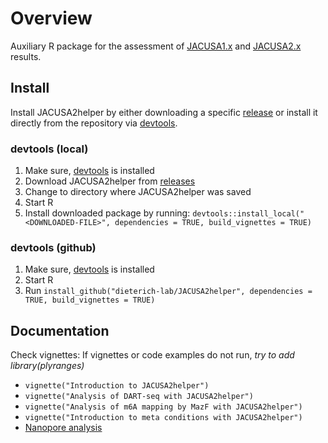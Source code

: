 # Overview

Auxiliary R package for the assessment of [JACUSA1.x](https://github.com/dieterich-lab/JACUSA) and [JACUSA2.x](https://github.com/dieterich-lab/JACUSA2) results.

## Install

Install JACUSA2helper by either downloading a specific [release](https://github.com/dieterich-lab/JACUSA2helper/releases) or 
install it directly from the repository via [devtools](https://www.r-project.org/nosvn/pandoc/devtools.html).

### devtools (local)
1. Make sure, [devtools](https://www.r-project.org/nosvn/pandoc/devtools.html) is installed
2. Download JACUSA2helper from [releases](https://github.com/dieterich-lab/JACUSA2helper/releases)
3. Change to directory where JACUSA2helper was saved
4. Start R
5. Install downloaded package by running: `devtools::install_local("<DOWNLOADED-FILE>", dependencies = TRUE, build_vignettes = TRUE)`

### devtools (github)
1. Make sure, [devtools](https://www.r-project.org/nosvn/pandoc/devtools.html) is installed
2. Start R
3. Run `install_github("dieterich-lab/JACUSA2helper", dependencies = TRUE, build_vignettes = TRUE)`

## Documentation
Check vignettes:
If vignettes or code examples do not run, *try to add library(plyranges)*

* `vignette("Introduction to JACUSA2helper")`
* `vignette("Analysis of DART-seq with JACUSA2helper")`
* `vignette("Analysis of m6A mapping by MazF with JACUSA2helper")`
* `vignette("Introduction to meta conditions with JACUSA2helper")`
* [Nanopore analysis](https://dieterich-lab.github.io/JACUSA2helper/articles/web_only/JACUSA2helper-nanopore.html)
